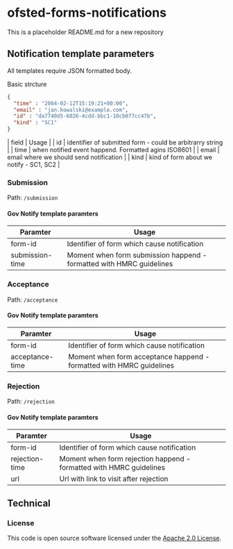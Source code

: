 
# ofsted-forms-notifications

This is a placeholder README.md for a new repository

## Notification template parameters

All templates require JSON formatted body.

Basic strcture 

```json
{
  "time" : "2004-02-12T15:19:21+00:00",
  "email" : "jan.kowalski@example.com",
  "id" : "da7740d5-6026-4cdd-bbc1-10cb077cc47b",
  "kind" : "SC1"
}

```

| field | Usage |
| id | identifier of submitted form - could be arbitrarry string |
| time  | when notified event happend. Formatted agins ISO8601 |
| email | email where we should send notification |
| kind | kind of form about we notify - SC1, SC2 |

### Submission

Path: `/submission`

#### Gov Notify template paramters

| Paramter | Usage  | 
|----------|--------|
| form-id  | Identifier of form which cause notification |
| submission-time | Moment when form submission happend - formatted with HMRC guidelines |

### Acceptance

Path: `/acceptance`

#### Gov Notify template paramters

| Paramter | Usage  | 
|----------|--------|
| form-id  | Identifier of form which cause notification |
| acceptance-time | Moment when form acceptance happend - formatted with HMRC guidelines |

### Rejection

Path: `/rejection`

#### Gov Notify template paramters

| Paramter | Usage  | 
|----------|--------|
| form-id  | Identifier of form which cause notification |
| rejection-time | Moment when form rejection happend - formatted with HMRC guidelines |
| url | Url with link to visit after rejection |

## Technical

### License

This code is open source software licensed under the [Apache 2.0 License]("http://www.apache.org/licenses/LICENSE-2.0.html").
